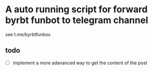# A auto running script for forward byrbt funbot to telegram channel
see t.me/byrbtfunbox

## todo
- [ ] implement a more adavanced way to get the content of the post